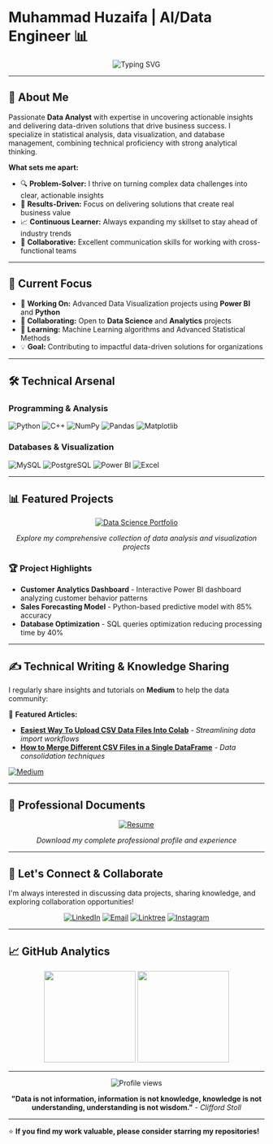 # Muhammad Huzaifa | AI/Data Engineer 📊

<div align="center">
  <img src="https://readme-typing-svg.herokuapp.com?font=Fira+Code&weight=500&size=22&pause=1000&color=2E9FFF&center=true&vCenter=true&width=600&lines=Data+Analyst+%7C+Student+%7C+Visionary;Transforming+Data+into+Insights;Python+%7C+SQL+%7C+Power+BI+Expert" alt="Typing SVG" />
</div>

---

## 🚀 About Me

Passionate **Data Analyst** with expertise in uncovering actionable insights and delivering data-driven solutions that drive business success. I specialize in statistical analysis, data visualization, and database management, combining technical proficiency with strong analytical thinking.

**What sets me apart:**
- 🔍 **Problem-Solver:** I thrive on turning complex data challenges into clear, actionable insights
- 🎯 **Results-Driven:** Focus on delivering solutions that create real business value  
- 📈 **Continuous Learner:** Always expanding my skillset to stay ahead of industry trends
- 🤝 **Collaborative:** Excellent communication skills for working with cross-functional teams

---

## 🎯 Current Focus

- 🔭 **Working On:** Advanced Data Visualization projects using **Power BI** and **Python**
- 👯 **Collaborating:** Open to **Data Science** and **Analytics** projects
- 🌱 **Learning:** Machine Learning algorithms and Advanced Statistical Methods
- 💡 **Goal:** Contributing to impactful data-driven solutions for organizations

---

## 🛠️ Technical Arsenal

### **Programming & Analysis**
![Python](https://img.shields.io/badge/Python-3670A0?style=for-the-badge&logo=python&logoColor=ffdd54)
![C++](https://img.shields.io/badge/C++-00599C?style=for-the-badge&logo=c%2B%2B&logoColor=white)
![NumPy](https://img.shields.io/badge/NumPy-013243?style=for-the-badge&logo=numpy&logoColor=white)
![Pandas](https://img.shields.io/badge/Pandas-150458?style=for-the-badge&logo=pandas&logoColor=white)
![Matplotlib](https://img.shields.io/badge/Matplotlib-11557c?style=for-the-badge&logo=python&logoColor=white)

### **Databases & Visualization**
![MySQL](https://img.shields.io/badge/MySQL-4479A1?style=for-the-badge&logo=mysql&logoColor=white)
![PostgreSQL](https://img.shields.io/badge/PostgreSQL-316192?style=for-the-badge&logo=postgresql&logoColor=white)
![Power BI](https://img.shields.io/badge/Power_BI-F2C811?style=for-the-badge&logo=powerbi&logoColor=black)
![Excel](https://img.shields.io/badge/Microsoft_Excel-217346?style=for-the-badge&logo=microsoft-excel&logoColor=white)

---

## 📊 Featured Projects

<div align="center">

[![Data Science Portfolio](https://img.shields.io/badge/🔬_Data_Science-Portfolio-brightgreen?style=for-the-badge&logoColor=white)](https://zaifh6.github.io/zaifh6/)

*Explore my comprehensive collection of data analysis and visualization projects*

</div>

### 🏆 Project Highlights
- **Customer Analytics Dashboard** - Interactive Power BI dashboard analyzing customer behavior patterns
- **Sales Forecasting Model** - Python-based predictive model with 85% accuracy
- **Database Optimization** - SQL queries optimization reducing processing time by 40%

---

## ✍️ Technical Writing & Knowledge Sharing

I regularly share insights and tutorials on **Medium** to help the data community:

📝 **Featured Articles:**
- [**Easiest Way To Upload CSV Data Files Into Colab**](https://medium.com/@HuzaifaAfzal/easiest-way-to-upload-csv-data-files-into-colab-3c81f3bb943d) - *Streamlining data import workflows*
- [**How to Merge Different CSV Files in a Single DataFrame**](https://medium.com/@HuzaifaAfzal/how-to-merge-different-csv-files-in-a-single-dataframe-872f412d01c0) - *Data consolidation techniques*

[![Medium](https://img.shields.io/badge/📚_Read_More-Articles-12100E?style=for-the-badge&logo=medium&logoColor=white)](https://medium.com/@HuzaifaAfzal)

---

## 📄 Professional Documents

<div align="center">

[![Resume](https://img.shields.io/badge/📋_View-Resume-orange?style=for-the-badge&logoColor=white)](https://drive.google.com/file/d/1CWRjQnGtV0l5xJ-sf7z7UuJdiqK2tlw4/view)

*Download my complete professional profile and experience*

</div>

---

## 🤝 Let's Connect & Collaborate

I'm always interested in discussing data projects, sharing knowledge, and exploring collaboration opportunities!

<div align="center">

[![LinkedIn](https://img.shields.io/badge/LinkedIn-0077B5?style=for-the-badge&logo=linkedin&logoColor=white)](https://www.linkedin.com/in/muhammad-huzaifa-327656233/)
[![Email](https://img.shields.io/badge/Email-D14836?style=for-the-badge&logo=gmail&logoColor=white)](mailto:huzikhan123456@gmail.com)
[![Linktree](https://img.shields.io/badge/Linktree-43E55E?style=for-the-badge&logo=linktree&logoColor=white)](https://linktr.ee/huzaifaafzal)
[![Instagram](https://img.shields.io/badge/Instagram-E4405F?style=for-the-badge&logo=instagram&logoColor=white)](https://instagram.com/g3rtxe)

</div>

---

## 📈 GitHub Analytics

<div align="center">
  <img height="180em" src="https://github-readme-stats.vercel.app/api?username=zaifh6&show_icons=true&theme=tokyonight&include_all_commits=true&count_private=true"/>
  <img height="180em" src="https://github-readme-stats.vercel.app/api/top-langs/?username=zaifh6&layout=compact&langs_count=7&theme=tokyonight"/>
</div>

---

<div align="center">
  <img src="https://komarev.com/ghpvc/?username=zaifh6&label=Profile%20Views&color=0e75b6&style=flat" alt="Profile views" />
  
  **"Data is not information, information is not knowledge, knowledge is not understanding, understanding is not wisdom."** - *Clifford Stoll*
</div>

---

⭐ **If you find my work valuable, please consider starring my repositories!**
